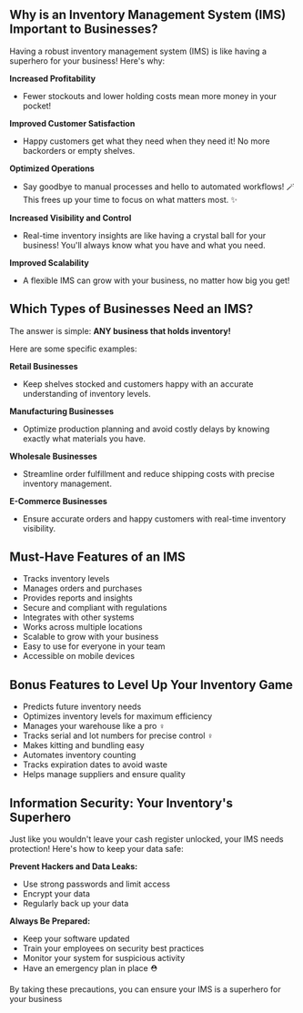 ## Why is an Inventory Management System (IMS) Important to Businesses?

Having a robust inventory management system (IMS) is like having a superhero for your business! Here's why:

**Increased Profitability**

- Fewer stockouts and lower holding costs mean more money in your pocket!

**Improved Customer Satisfaction**

- Happy customers get what they need when they need it! No more backorders or empty shelves.

**Optimized Operations**

- Say goodbye to manual processes and hello to automated workflows! 🪄 This frees up your time to focus on what matters most. ✨

**Increased Visibility and Control ️‍️**

- Real-time inventory insights are like having a crystal ball for your business! You'll always know what you have and what you need.

**Improved Scalability**

- A flexible IMS can grow with your business, no matter how big you get!

## Which Types of Businesses Need an IMS?

The answer is simple: **ANY business that holds inventory!** ️

Here are some specific examples:

**Retail Businesses**

- Keep shelves stocked and customers happy with an accurate understanding of inventory levels.

**Manufacturing Businesses**

- Optimize production planning and avoid costly delays by knowing exactly what materials you have. ️

**Wholesale Businesses**

- Streamline order fulfillment and reduce shipping costs with precise inventory management.

**E-Commerce Businesses**

- Ensure accurate orders and happy customers with real-time inventory visibility.

## Must-Have Features of an IMS

- Tracks inventory levels
- Manages orders and purchases
- Provides reports and insights
- Secure and compliant with regulations
- Integrates with other systems
- Works across multiple locations
- Scalable to grow with your business
- Easy to use for everyone in your team ‍‍‍
- Accessible on mobile devices

## Bonus Features to Level Up Your Inventory Game

- Predicts future inventory needs
- Optimizes inventory levels for maximum efficiency
- Manages your warehouse like a pro ‍♀️
- Tracks serial and lot numbers for precise control ️‍♀️
- Makes kitting and bundling easy
- Automates inventory counting
- Tracks expiration dates to avoid waste ️
- Helps manage suppliers and ensure quality

## Information Security: Your Inventory's Superhero ️

Just like you wouldn't leave your cash register unlocked, your IMS needs protection! Here's how to keep your data safe:

**Prevent Hackers and Data Leaks:**

- Use strong passwords and limit access
- Encrypt your data
- Regularly back up your data

**Always Be Prepared:**

- Keep your software updated ️
- Train your employees on security best practices
- Monitor your system for suspicious activity ️‍️
- Have an emergency plan in place ⛑️

By taking these precautions, you can ensure your IMS is a superhero for your business